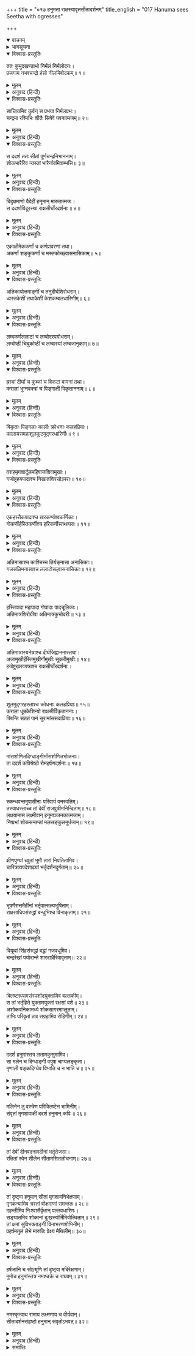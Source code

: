 +++
title = "०१७ हनुमता राक्षस्यावृतसीतादर्शनम्"
title_english = "017 Hanuma sees Seetha with ogresses"

+++
<details open><summary>वाचनम्</summary>
<div caption="श्रीराम-हरिसीताराममूर्ति-घनपाठिभ्यां वचनम्" class="audioEmbed" src="https://archive.org/download/Ramayana-recitation-Sriram-harisItArAmamUrti-Ghanapaati-v2/Kanda_5/Kanda_5_SK-017-Hanuma_sees_Seetha_with_ogresses.mp3"></div>
</details>

<details><summary>भागसूचना</summary>

17. भयंकर राक्षसियोंसे घिरी हुई सीताके दर्शनसे हनुमान् जी का प्रसन्न होना
</details>

<details open><summary>विश्वास-प्रस्तुतिः</summary>

ततः कुमुदखण्डाभो निर्मलं निर्मलोदयः।  
प्रजगाम नभश्चन्द्रो हंसो नीलमिवोदकम्॥ १॥
</details>

<details><summary>मूलम्</summary>

ततः कुमुदखण्डाभो निर्मलं निर्मलोदयः।  
प्रजगाम नभश्चन्द्रो हंसो नीलमिवोदकम्॥ १॥
</details>

<details><summary>अनुवाद (हिन्दी)</summary>

तदनन्तर वह दिन बीतनेके पश्चात् कुमुदसमूहके समान श्वेत वर्णवाले तथा निर्मलरूपसे उदित हुए चन्द्रदेव स्वच्छ आकाशमें कुछ ऊपरको चढ़ आये। उस समय ऐसा जान पड़ता था, मानो कोई हंस किसी नील जलराशिमें तैर रहा हो॥ १॥
</details>

<details open><summary>विश्वास-प्रस्तुतिः</summary>

साचिव्यमिव कुर्वन् स प्रभया निर्मलप्रभः।  
चन्द्रमा रश्मिभिः शीतैः सिषेवे पवनात्मजम्॥ २॥
</details>

<details><summary>मूलम्</summary>

साचिव्यमिव कुर्वन् स प्रभया निर्मलप्रभः।  
चन्द्रमा रश्मिभिः शीतैः सिषेवे पवनात्मजम्॥ २॥
</details>

<details><summary>अनुवाद (हिन्दी)</summary>

निर्मल कान्तिवाले चन्द्रमा अपनी प्रभासे सीताजीके दर्शन आदिमें पवनकुमार हनुमान् जी की सहायता-सी करते हुए अपनी शीतल किरणोंद्वारा उनकी सेवा करने लगे॥ २॥
</details>

<details open><summary>विश्वास-प्रस्तुतिः</summary>

स ददर्श ततः सीतां पूर्णचन्द्रनिभाननाम्।  
शोकभारैरिव न्यस्तां भारैर्नावमिवाम्भसि॥ ३॥
</details>

<details><summary>मूलम्</summary>

स ददर्श ततः सीतां पूर्णचन्द्रनिभाननाम्।  
शोकभारैरिव न्यस्तां भारैर्नावमिवाम्भसि॥ ३॥
</details>

<details><summary>अनुवाद (हिन्दी)</summary>

उस समय उन्होंने पूर्ण चन्द्रमाके समान मनोहर मुखवाली सीताको देखा, जो जलमें अधिक बोझके कारण दबी हुई नौकाकी भाँति शोकके भारी भारसे मानो झुक गयी थीं॥ ३॥
</details>

<details open><summary>विश्वास-प्रस्तुतिः</summary>

दिदृक्षमाणो वैदेहीं हनूमान् मारुतात्मजः।  
स ददर्शाविदूरस्था राक्षसीर्घोरदर्शनाः॥ ४॥
</details>

<details><summary>मूलम्</summary>

दिदृक्षमाणो वैदेहीं हनूमान् मारुतात्मजः।  
स ददर्शाविदूरस्था राक्षसीर्घोरदर्शनाः॥ ४॥
</details>

<details><summary>अनुवाद (हिन्दी)</summary>

वायुपुत्र हनुमान् जी ने जब विदेहकुमारी सीताको देखनेके लिये अपनी दृष्टि दौड़ायी, तब उन्हें उनके पास ही बैठी हुई भयानक दृष्टिवाली बहुत-सी राक्षसियाँ दिखायी दीं॥ ४॥
</details>

<details open><summary>विश्वास-प्रस्तुतिः</summary>

एकाक्षीमेककर्णां च कर्णप्रावरणां तथा।  
अकर्णां शङ्कुकर्णां च मस्तकोच्छ्वासनासिकाम्॥ ५॥
</details>

<details><summary>मूलम्</summary>

एकाक्षीमेककर्णां च कर्णप्रावरणां तथा।  
अकर्णां शङ्कुकर्णां च मस्तकोच्छ्वासनासिकाम्॥ ५॥
</details>

<details><summary>अनुवाद (हिन्दी)</summary>

उनमेंसे किसीके एक आँख थी तो दूसरीके एक कान। किसी-किसीके कान इतने बड़े थे कि वह उन्हें चादरकी भाँति ओढ़े हुए थीं। किसीके कान ही नहीं थे और किसीके कान ऐसे दिखायी देते थे मानो खूँटे गड़े हुए हों। किसी-किसीकी साँस लेनेवाली नाक उसके मस्तकपर थी॥ ५॥
</details>

<details open><summary>विश्वास-प्रस्तुतिः</summary>

अतिकायोत्तमाङ्गीं च तनुदीर्घशिरोधराम्।  
ध्वस्तकेशीं तथाकेशीं केशकम्बलधारिणीम्॥ ६॥
</details>

<details><summary>मूलम्</summary>

अतिकायोत्तमाङ्गीं च तनुदीर्घशिरोधराम्।  
ध्वस्तकेशीं तथाकेशीं केशकम्बलधारिणीम्॥ ६॥
</details>

<details><summary>अनुवाद (हिन्दी)</summary>

किसीका शरीर बहुत बड़ा था और किसीका बहुत उत्तम। किसीकी गर्दन पतली और बड़ी थी। किसीके केश उड़ गये थे और किसी-किसीके माथेपर केश उगे ही नहीं थे। कोई-कोई राक्षसी अपने शरीरके केशोंका ही कम्बल धारण किये हुए थी॥ ६॥
</details>

<details open><summary>विश्वास-प्रस्तुतिः</summary>

लम्बकर्णललाटां च लम्बोदरपयोधराम्।  
लम्बोष्ठीं चिबुकोष्ठीं च लम्बास्यां लम्बजानुकाम्॥ ७॥
</details>

<details><summary>मूलम्</summary>

लम्बकर्णललाटां च लम्बोदरपयोधराम्।  
लम्बोष्ठीं चिबुकोष्ठीं च लम्बास्यां लम्बजानुकाम्॥ ७॥
</details>

<details><summary>अनुवाद (हिन्दी)</summary>

किसीके कान और ललाट बड़े-बड़े थे तो किसीके पेट और स्तन लंबे थे। किसीके ओठ बड़े होनेके कारण लटक रहे थे तो किसीके ठोड़ीमें ही सटे हुए थे। किसीका मुँह बड़ा था और किसीके घुटने॥ ७॥
</details>

<details open><summary>विश्वास-प्रस्तुतिः</summary>

ह्रस्वां दीर्घां च कुब्जां च विकटां वामनां तथा।  
करालां भुग्नवक्त्रां च पिङ्गाक्षीं विकृताननाम्॥ ८॥
</details>

<details><summary>मूलम्</summary>

ह्रस्वां दीर्घां च कुब्जां च विकटां वामनां तथा।  
करालां भुग्नवक्त्रां च पिङ्गाक्षीं विकृताननाम्॥ ८॥
</details>

<details><summary>अनुवाद (हिन्दी)</summary>

कोई नाटी, कोई लंबी, कोई कुबड़ी, कोई टेढ़ी-मेढ़ी, कोई बवनी, कोई विकराल, कोई टेढ़े मुँहवाली, कोई पीली आँखवाली और कोई विकट मुँहवाली थीं॥
</details>

<details open><summary>विश्वास-प्रस्तुतिः</summary>

विकृताः पिङ्गलाः कालीः क्रोधनाः कलहप्रियाः।  
कालायसमहाशूलकूटमुद‍्गरधारिणीः॥ ९॥
</details>

<details><summary>मूलम्</summary>

विकृताः पिङ्गलाः कालीः क्रोधनाः कलहप्रियाः।  
कालायसमहाशूलकूटमुद‍्गरधारिणीः॥ ९॥
</details>

<details><summary>अनुवाद (हिन्दी)</summary>

कितनी ही राक्षसियाँ बिगड़े शरीरवाली, काली, पीली, क्रोध करनेवाली और कलह पसंद करनेवाली थीं। उन सबने काले लोहेके बने हुए बड़े-बड़े शूल, कूट और मुद‍्गर धारण कर रखे थे॥ ९॥
</details>

<details open><summary>विश्वास-प्रस्तुतिः</summary>

वराहमृगशार्दूलमहिषाजशिवामुखाः।  
गजोष्ट्रहयपादाश्च निखातशिरसोऽपराः॥ १०॥
</details>

<details><summary>मूलम्</summary>

वराहमृगशार्दूलमहिषाजशिवामुखाः।  
गजोष्ट्रहयपादाश्च निखातशिरसोऽपराः॥ १०॥
</details>

<details><summary>अनुवाद (हिन्दी)</summary>

कितनी ही राक्षसियोंके मुख सूअर, मृग, सिंह, भैंस, बकरी और सियारिनोंके समान थे। किन्हींके पैर हाथियोंके समान, किन्हींके ऊँटोंके समान और किन्हींके घोड़ोंके समान थे। किन्हीं-किन्हींके सिर कबन्धकी भाँति छातीमें स्थित थे; अतः गड्ढेके समान दिखायी देते थे। (अथवा किन्हीं-किन्हींके सिरमें गड्ढे थे)॥ १०॥
</details>

<details open><summary>विश्वास-प्रस्तुतिः</summary>

एकहस्तैकपादाश्च खरकर्ण्यश्वकर्णिकाः।  
गोकर्णीर्हस्तिकर्णीश्च हरिकर्णीस्तथापराः॥ ११॥
</details>

<details><summary>मूलम्</summary>

एकहस्तैकपादाश्च खरकर्ण्यश्वकर्णिकाः।  
गोकर्णीर्हस्तिकर्णीश्च हरिकर्णीस्तथापराः॥ ११॥
</details>

<details><summary>अनुवाद (हिन्दी)</summary>

किन्हींके एक हाथ थे तो किन्हींके एक पैर। किन्हींके कान गदहोंके समान थे तो किन्हींके घोड़ोंके समान। किन्हीं-किन्हींके कान गौओं, हाथियों और सिंहोंके समान दृष्टिगोचर होते थे॥ ११॥
</details>

<details open><summary>विश्वास-प्रस्तुतिः</summary>

अतिनासाश्च काश्चिच्च तिर्यङ्नासा अनासिकाः।  
गजसन्निभनासाश्च ललाटोच्छ्वासनासिकाः॥ १२॥
</details>

<details><summary>मूलम्</summary>

अतिनासाश्च काश्चिच्च तिर्यङ्नासा अनासिकाः।  
गजसन्निभनासाश्च ललाटोच्छ्वासनासिकाः॥ १२॥
</details>

<details><summary>अनुवाद (हिन्दी)</summary>

किन्हींकी नासिकाएँ बहुत बड़ी थीं और किन्हींकी तिरछी। किन्हीं-किन्हींके नाक ही नहीं थी। कोई-कोई हाथीकी सूँड़के समान नाकवाली थीं और किन्हीं-किन्हींकी नासिकाएँ ललाटमें ही थीं, जिनसे वे साँस लिया करती थीं॥ १२॥
</details>

<details open><summary>विश्वास-प्रस्तुतिः</summary>

हस्तिपादा महापादा गोपादाः पादचूलिकाः।  
अतिमात्रशिरोग्रीवा अतिमात्रकुचोदरीः॥ १३॥
</details>

<details><summary>मूलम्</summary>

हस्तिपादा महापादा गोपादाः पादचूलिकाः।  
अतिमात्रशिरोग्रीवा अतिमात्रकुचोदरीः॥ १३॥
</details>

<details><summary>अनुवाद (हिन्दी)</summary>

किन्हींके पैर हाथियोंके समान थे और किन्हींके गौओंके समान। कोई बड़े-बड़े पैर धारण करती थीं और कितनी ही ऐसी थीं जिनके पैरोंमें चोटीके समान केश उगे हुए थे। बहुत-सी राक्षसियाँ बेहद लंबे सिर और गर्दनवाली थीं और कितनोंके पेट तथा स्तन बहुत बड़े-बड़े थे॥ १३॥
</details>

<details open><summary>विश्वास-प्रस्तुतिः</summary>

अतिमात्रास्यनेत्राश्च दीर्घजिह्वाननास्तथा।  
अजामुखीर्हस्तिमुखीर्गोमुखीः सूकरीमुखीः॥ १४॥  
हयोष्ट्रखरवक्त्राश्च राक्षसीर्घोरदर्शनाः।
</details>

<details><summary>मूलम्</summary>

अतिमात्रास्यनेत्राश्च दीर्घजिह्वाननास्तथा।  
अजामुखीर्हस्तिमुखीर्गोमुखीः सूकरीमुखीः॥ १४॥  
हयोष्ट्रखरवक्त्राश्च राक्षसीर्घोरदर्शनाः।
</details>

<details><summary>अनुवाद (हिन्दी)</summary>

किन्हींके मुँह और नेत्र सीमासे अधिक बड़े थे, किन्हीं-किन्हींके मुखोंमें बड़ी-बड़ी जिह्वाएँ थीं और कितनी ही ऐसी राक्षसियाँ थीं, जो बकरी, हाथी, गाय, सूअर, घोड़े, ऊँट और गदहोंके समान मुँह धारण करती थीं। इसीलिये वे देखनेमें बड़ी भयंकर थीं॥ १४ १/२॥
</details>

<details open><summary>विश्वास-प्रस्तुतिः</summary>

शूलमुद‍्गरहस्ताश्च क्रोधनाः कलहप्रियाः॥ १५॥  
कराला धूम्रकेशिन्यो राक्षसीर्विकृताननाः।  
पिबन्ति सततं पानं सुरामांससदाप्रियाः॥ १६॥
</details>

<details><summary>मूलम्</summary>

शूलमुद‍्गरहस्ताश्च क्रोधनाः कलहप्रियाः॥ १५॥  
कराला धूम्रकेशिन्यो राक्षसीर्विकृताननाः।  
पिबन्ति सततं पानं सुरामांससदाप्रियाः॥ १६॥
</details>

<details><summary>अनुवाद (हिन्दी)</summary>

किन्हींके हाथमें शूल थे तो किन्हींके मुद‍्गर। कोई क्रोधी स्वभावकी थीं तो कोई कलहसे प्रेम रखती थीं। धुएँ-जैसे केश और विकृत मुखवाली कितनी ही विकराल राक्षसियाँ सदा मद्यपान किया करती थीं। मदिरा और मांस उन्हें सदा प्रिय थे॥ १५-१६॥
</details>

<details open><summary>विश्वास-प्रस्तुतिः</summary>

मांसशोणितदिग्धाङ्गीर्मांसशोणितभोजनाः।  
ता ददर्श कपिश्रेष्ठो रोमहर्षणदर्शनाः॥ १७॥
</details>

<details><summary>मूलम्</summary>

मांसशोणितदिग्धाङ्गीर्मांसशोणितभोजनाः।  
ता ददर्श कपिश्रेष्ठो रोमहर्षणदर्शनाः॥ १७॥
</details>

<details><summary>अनुवाद (हिन्दी)</summary>

कितनी ही अपने अंगोंमें रक्त और मांसका लेप लगाये रहती थीं। रक्त और मांस ही उनके भोजन थे। उन्हें देखते ही रोंगटे खड़े हो जाते थे। कपिश्रेष्ठ हनुमान् जी ने उन सबको देखा॥ १७॥
</details>

<details open><summary>विश्वास-प्रस्तुतिः</summary>

स्कन्धवन्तमुपासीनाः परिवार्य वनस्पतिम्।  
तस्याधस्ताच्च तां देवीं राजपुत्रीमनिन्दिताम्॥ १८॥  
लक्षयामास लक्ष्मीवान् हनूमाञ्जनकात्मजाम्।  
निष्प्रभां शोकसन्तप्तां मलसङ्कुलमूर्धजाम्॥ १९॥
</details>

<details><summary>मूलम्</summary>

स्कन्धवन्तमुपासीनाः परिवार्य वनस्पतिम्।  
तस्याधस्ताच्च तां देवीं राजपुत्रीमनिन्दिताम्॥ १८॥  
लक्षयामास लक्ष्मीवान् हनूमाञ्जनकात्मजाम्।  
निष्प्रभां शोकसन्तप्तां मलसङ्कुलमूर्धजाम्॥ १९॥
</details>

<details><summary>अनुवाद (हिन्दी)</summary>

वे उत्तम शाखावाले उस अशोकवृक्षको चारों ओरसे घेरकर उससे थोड़ी दूरपर बैठी थीं और सती साध्वी राजकुमारी सीता देवी उसी वृक्षके नीचे उसकी जड़से सटी हुई बैठी थीं। उस समय शोभाशाली हनुमान् जी ने जनककिशोरी जानकीजीकी ओर विशेषरूपसे लक्ष्य किया। उनकी कान्ति फीकी पड़ गयी थी। वे शोकसे संतप्त थीं और उनके केशोंमें मैल जम गयी थी॥ १८-१९॥
</details>

<details open><summary>विश्वास-प्रस्तुतिः</summary>

क्षीणपुण्यां च्युतां भूमौ तारां निपतितामिव।  
चारित्रव्यपदेशाढ्यां भर्तृदर्शनदुर्गताम्॥ २०॥
</details>

<details><summary>मूलम्</summary>

क्षीणपुण्यां च्युतां भूमौ तारां निपतितामिव।  
चारित्रव्यपदेशाढ्यां भर्तृदर्शनदुर्गताम्॥ २०॥
</details>

<details><summary>अनुवाद (हिन्दी)</summary>

जैसे पुण्य क्षीण हो जानेपर कोई तारा स्वर्गसे टूटकर पृथ्वीपर गिर पड़ा हो, उसी तरह वे भी कान्तिहीन दिखायी देती थीं। वे आदर्श चरित्र (पातिव्रत्य)-से सम्पन्न तथा इसके लिये सुविख्यात थीं। उन्हें पतिके दर्शनके लिये लाले पड़े थे॥ २०॥
</details>

<details open><summary>विश्वास-प्रस्तुतिः</summary>

भूषणैरुत्तमैर्हीनां भर्तृवात्सल्यभूषिताम्।  
राक्षसाधिपसंरुद्धां बन्धुभिश्च विनाकृताम्॥ २१॥
</details>

<details><summary>मूलम्</summary>

भूषणैरुत्तमैर्हीनां भर्तृवात्सल्यभूषिताम्।  
राक्षसाधिपसंरुद्धां बन्धुभिश्च विनाकृताम्॥ २१॥
</details>

<details><summary>अनुवाद (हिन्दी)</summary>

वे उत्तम भूषणोंसे रहित थीं तो भी पतिके वात्सल्यसे विभूषित थीं (पतिका स्नेह ही उनके लिये शृंगार था)। राक्षसराज रावणने उन्हें बंदिनी बना रखा था। वे स्वजनोंसे बिछुड़ गयी थीं॥ २१॥
</details>

<details open><summary>विश्वास-प्रस्तुतिः</summary>

वियूथां सिंहसंरुद्धां बद्धां गजवधूमिव।  
चन्द्ररेखां पयोदान्ते शारदाभ्रैरिवावृताम्॥ २२॥
</details>

<details><summary>मूलम्</summary>

वियूथां सिंहसंरुद्धां बद्धां गजवधूमिव।  
चन्द्ररेखां पयोदान्ते शारदाभ्रैरिवावृताम्॥ २२॥
</details>

<details><summary>अनुवाद (हिन्दी)</summary>

जैसे कोई हथिनी अपने यूथसे अलग हो गयी हो, यूथपतिके स्नेहसे बँधी हो और उसे किसी सिंहने रोक लिया हो। रावणकी कैदमें पड़ी हुई सीताकी भी वैसी ही दशा थी। वे वर्षाकाल बीत जानेपर शरद्-ऋतुके श्वेत बादलोंसे घिरी हुई चन्द्ररेखाके समान प्रतीत होती थीं॥ २२॥
</details>

<details open><summary>विश्वास-प्रस्तुतिः</summary>

क्लिष्टरूपामसंस्पर्शादयुक्तामिव वल्लकीम्।  
स तां भर्तृहिते युक्तामयुक्तां रक्षसां वशे॥ २३॥  
अशोकवनिकामध्ये शोकसागरमाप्लुताम्।  
ताभिः परिवृतां तत्र सग्रहामिव रोहिणीम्॥ २४॥
</details>

<details><summary>मूलम्</summary>

क्लिष्टरूपामसंस्पर्शादयुक्तामिव वल्लकीम्।  
स तां भर्तृहिते युक्तामयुक्तां रक्षसां वशे॥ २३॥  
अशोकवनिकामध्ये शोकसागरमाप्लुताम्।  
ताभिः परिवृतां तत्र सग्रहामिव रोहिणीम्॥ २४॥
</details>

<details><summary>अनुवाद (हिन्दी)</summary>

जैसे वीणा अपने स्वामीकी अंगुलियोंके स्पर्शसे वञ्चित हो वादन आदिकी क्रियासे रहित अयोग्य अवस्थामें मूक पड़ी रहती है, उसी प्रकार सीता पतिके सम्पर्कसे दूर होनेके कारण महान् क्लेशमें पड़कर ऐसी अवस्थाको पहुँच गयी थीं, जो उनके योग्य नहीं थी। पतिके हितमें तत्पर रहनेवाली सीता राक्षसोंके अधीन रहनेके योग्य नहीं थीं; फिर भी वैसी दशामें पड़ी थीं। अशोकवाटिकामें रहकर भी वे शोकके सागरमें डूबी हुई थीं। क्रूर ग्रहसे आक्रान्त हुई रोहिणीकी भाँति वे वहाँ उन राक्षसियोंसे घिरी हुई थीं। हनुमान् जी ने उन्हें देखा। वे पुष्पहीन लताकी भाँति श्रीहीन हो रही थीं॥ २३-२४॥
</details>

<details open><summary>विश्वास-प्रस्तुतिः</summary>

ददर्श हनुमांस्तत्र लतामकुसुमामिव।  
सा मलेन च दिग्धाङ्गी वपुषा चाप्यलङ्कृता।  
मृणाली पङ्कदिग्धेव विभाति च न भाति च॥ २५॥
</details>

<details><summary>मूलम्</summary>

ददर्श हनुमांस्तत्र लतामकुसुमामिव।  
सा मलेन च दिग्धाङ्गी वपुषा चाप्यलङ्कृता।  
मृणाली पङ्कदिग्धेव विभाति च न भाति च॥ २५॥
</details>

<details><summary>अनुवाद (हिन्दी)</summary>

उनके सारे अंगोंमें मैल जम गयी थी। केवल शरीर-सौन्दर्य ही उनका अलंकार था। वे कीचड़से लिपटी हुई कमलनालकी भाँति शोभा और अशोभा दोनोंसे युक्त हो रही थीं॥ २५॥
</details>

<details open><summary>विश्वास-प्रस्तुतिः</summary>

मलिनेन तु वस्त्रेण परिक्लिष्टेन भामिनीम्।  
संवृतां मृगशावाक्षीं ददर्श हनुमान् कपिः॥ २६॥
</details>

<details><summary>मूलम्</summary>

मलिनेन तु वस्त्रेण परिक्लिष्टेन भामिनीम्।  
संवृतां मृगशावाक्षीं ददर्श हनुमान् कपिः॥ २६॥
</details>

<details><summary>अनुवाद (हिन्दी)</summary>

मैले और पुराने वस्त्रसे ढकी हुई मृगशावकनयनी भामिनी सीताको कपिवर हनुमान् ने उस अवस्थामें देखा॥ २६॥
</details>

<details open><summary>विश्वास-प्रस्तुतिः</summary>

तां देवीं दीनवदनामदीनां भर्तृतेजसा।  
रक्षितां स्वेन शीलेन सीतामसितलोचनाम्॥ २७॥
</details>

<details><summary>मूलम्</summary>

तां देवीं दीनवदनामदीनां भर्तृतेजसा।  
रक्षितां स्वेन शीलेन सीतामसितलोचनाम्॥ २७॥
</details>

<details><summary>अनुवाद (हिन्दी)</summary>

यद्यपि देवी सीताके मुखपर दीनता छा रही थी तथापि अपने पतिके तेजका स्मरण हो आनेसे उनके हृदयसे वह दैन्य दूर हो जाता था। कजरारे नेत्रोंवाली सीता अपने शीलसे ही सुरक्षित थीं॥ २७॥
</details>

<details open><summary>विश्वास-प्रस्तुतिः</summary>

तां दृष्ट्वा हनुमान् सीतां मृगशावनिभेक्षणाम्।  
मृगकन्यामिव त्रस्तां वीक्षमाणां समन्ततः॥ २८॥  
दहन्तीमिव निःश्वासैर्वृक्षान् पल्लवधारिणः।  
सङ्घातमिव शोकानां दुःखस्योर्मिमिवोत्थिताम्॥ २९॥  
तां क्षमां सुविभक्ताङ्गीं विनाभरणशोभिनीम्।  
प्रहर्षमतुलं लेभे मारुतिः प्रेक्ष्य मैथिलीम्॥ ३०॥
</details>

<details><summary>मूलम्</summary>

तां दृष्ट्वा हनुमान् सीतां मृगशावनिभेक्षणाम्।  
मृगकन्यामिव त्रस्तां वीक्षमाणां समन्ततः॥ २८॥  
दहन्तीमिव निःश्वासैर्वृक्षान् पल्लवधारिणः।  
सङ्घातमिव शोकानां दुःखस्योर्मिमिवोत्थिताम्॥ २९॥  
तां क्षमां सुविभक्ताङ्गीं विनाभरणशोभिनीम्।  
प्रहर्षमतुलं लेभे मारुतिः प्रेक्ष्य मैथिलीम्॥ ३०॥
</details>

<details><summary>अनुवाद (हिन्दी)</summary>

उनके नेत्र मृगछौनोंके समान चञ्चल थे। वे डरी हुई मृगकन्याकी भाँति सब ओर सशंक दृष्टिसे देख रही थीं। अपने उच्छ्वासोंसे पल्लवधारी वृक्षोंको दग्ध-सी करती जान पड़ती थीं। शोकोंकी मूर्तिमती प्रतिमा-सी दिखायी देती थीं और दुःखकी उठी हुई तरंग-सी प्रतीत होती थीं। उनके सभी अंगोंका विभाग सुन्दर था। यद्यपि वे विरह-शोकसे दुर्बल हो गयी थीं तथापि आभूषणोंके बिना ही शोभा पाती थीं। इस अवस्थामें मिथिलेशकुमारी सीताको देखकर पवनपुत्र हनुमान् को उनका पता लग जानेके कारण अनुपम हर्ष प्राप्त हुआ॥ २८—३०॥
</details>

<details open><summary>विश्वास-प्रस्तुतिः</summary>

हर्षजानि च सोऽश्रूणि तां दृष्ट्वा मदिरेक्षणाम्।  
मुमोच हनुमांस्तत्र नमश्चक्रे च राघवम्॥ ३१॥
</details>

<details><summary>मूलम्</summary>

हर्षजानि च सोऽश्रूणि तां दृष्ट्वा मदिरेक्षणाम्।  
मुमोच हनुमांस्तत्र नमश्चक्रे च राघवम्॥ ३१॥
</details>

<details><summary>अनुवाद (हिन्दी)</summary>

मनोहर नेत्रवाली सीताको वहाँ देखकर हनुमान् जी  हर्षके आँसू बहाने लगे। उन्होंने मन-ही-मन श्रीरघुनाथजीको नमस्कार किया॥ ३१॥
</details>

<details open><summary>विश्वास-प्रस्तुतिः</summary>

नमस्कृत्वाथ रामाय लक्ष्मणाय च वीर्यवान्।  
सीतादर्शनसंहृष्टो हनुमान् संवृतोऽभवत्॥ ३२॥
</details>

<details><summary>मूलम्</summary>

नमस्कृत्वाथ रामाय लक्ष्मणाय च वीर्यवान्।  
सीतादर्शनसंहृष्टो हनुमान् संवृतोऽभवत्॥ ३२॥
</details>

<details><summary>अनुवाद (हिन्दी)</summary>

सीताके दर्शनसे उल्लसित हो श्रीराम और लक्ष्मणको नमस्कार करके पराक्रमी हनुमान् वहीं छिपे रहे॥ ३२॥
</details>

<details><summary>समाप्तिः</summary>

इत्यार्षे श्रीमद्रामायणे वाल्मीकीये आदिकाव्ये सुन्दरकाण्डे सप्तदशः सर्गः॥ १७॥  
इस प्रकार श्रीवाल्मीकिनिर्मित आर्षरामायण आदिकाव्यके सुन्दरकाण्डमें सत्रहवाँ सर्ग पूरा हुआ॥ १७॥
</details>

